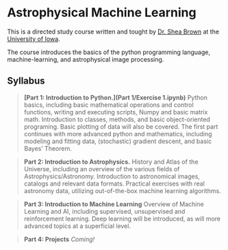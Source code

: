 # Astrophysical Machine Learning

This is a directed study course written and tought by [Dr. Shea Brown](https://stackedit.io/) at the [University of Iowa](https://uiowa.edu/).

The course introduces the basics of the python programming language, machine-learning, and astrophysical image processing.

## Syllabus

> **[Part 1: Introduction to Python.](Part 1/Exercise 1.ipynb)**
>Python basics, including basic mathematical operations and control functions, writing and executing scripts, Numpy and basic matrix math. Introduction to classes, methods, and basic object-oriented programing. Basic plotting of data will also be covered. The first part continues with more advanced python and mathematics, including modeling and fitting data, (stochastic) gradient descent, and basic Bayes’ Theorem.

> **Part 2: Introduction to Astrophysics.**
>History and Atlas of the Universe, including an overview of the various fields of Astrophysics/Astronomy. Introduction to astronomical images, catalogs and relevant data formats. Practical exercises with real astronomy data, utilizing out-of-the-box machine learning algorithms.

> **Part 3: Introduction to Machine Learning**
> Overview of Machine Learning and AI, including supervised, unsupervised and reinforcement learning. Deep learning will be introduced, as will more advanced topics at a superficial level.

> **Part 4: Projects**
>*Coming!*